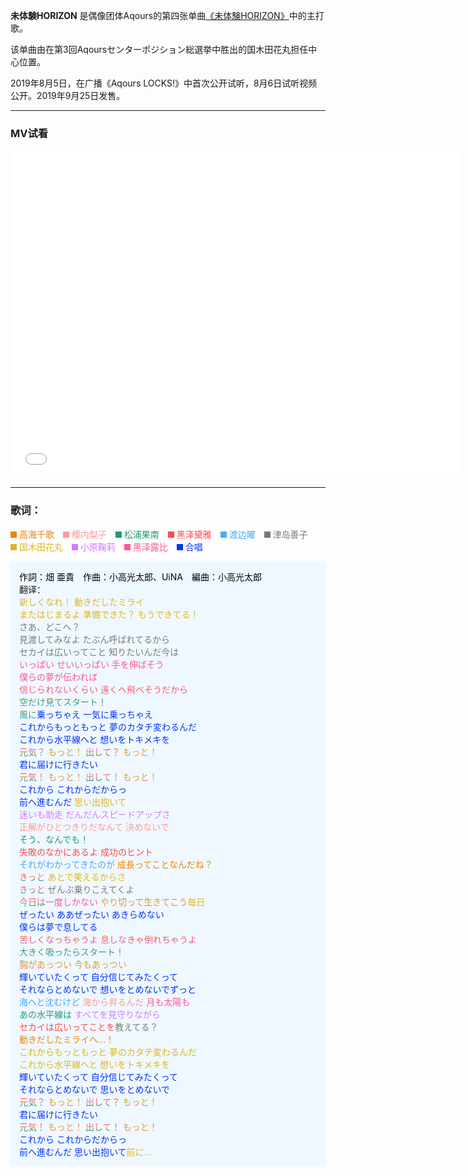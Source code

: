 **未体験HORIZON** 是偶像团体Aqours的第四张单曲[《未体験HORIZON》](../未体験HORIZON(专辑))中的主打歌。

该单曲由在第3回Aqoursセンターポジション総選挙中胜出的国木田花丸担任中心位置。

2019年8月5日，在广播《Aqours LOCKS!》中首次公开试听，8月6日试听视频公开。2019年9月25日发售。


---

### MV试看


<div class="bilibili-iframe-container" style="width: 720px; height: 525px; display: block;">
<iframe src="//player.bilibili.com/player.html?aid=64740451&cid=112389133&page=1" scrolling="no" border="0" frameborder="no" framespacing="0" allowfullscreen="true" style="width: 720px; height: 525px;">
</iframe>
</div>

---

### 歌词：

<p><a href="/%E9%AB%98%E6%B5%B7%E5%8D%83%E6%AD%8C" title="高海千歌"><span style="color: #f08300; display:inline-block;"><span style="width:10px;height:10px;background-color: #f08300;display:inline-block;"></span> 高海千歌</span></a><span style="cursor:default; -webkit-user-select:none; -moz-user-select:none; -ms-user-select:none; -o-user-select:none; user-select:none;">&emsp;</span><a href="/%E6%A8%B1%E5%86%85%E6%A2%A8%E5%AD%90" title="樱内梨子"><span style="color: #ff9999; display:inline-block;"><span style="width:10px;height:10px;background-color: #ff9999;display:inline-block;"></span> 樱内梨子</span></a><span style="cursor:default; -webkit-user-select:none; -moz-user-select:none; -ms-user-select:none; -o-user-select:none; user-select:none;">&emsp;</span><a href="/%E6%9D%BE%E6%B5%A6%E6%9E%9C%E5%8D%97" title="松浦果南"><span style="color: #229977; display:inline-block;"><span style="width:10px;height:10px;background-color: #229977;display:inline-block;"></span> 松浦果南</span></a><span style="cursor:default; -webkit-user-select:none; -moz-user-select:none; -ms-user-select:none; -o-user-select:none; user-select:none;">&emsp;</span><a href="/%E9%BB%91%E6%B3%BD%E9%BB%9B%E9%9B%85" title="黑泽黛雅"><span style="color: #ff4a4a; display:inline-block;"><span style="width:10px;height:10px;background-color: #ff4a4a;display:inline-block;"></span> 黑泽黛雅</span></a><span style="cursor:default; -webkit-user-select:none; -moz-user-select:none; -ms-user-select:none; -o-user-select:none; user-select:none;">&emsp;</span><a href="/%E6%B8%A1%E8%BE%B9%E6%9B%9C" title="渡边曜"><span style="color: #44aaff; display:inline-block;"><span style="width:10px;height:10px;background-color: #44aaff;display:inline-block;"></span> 渡边曜</span></a><span style="cursor:default; -webkit-user-select:none; -moz-user-select:none; -ms-user-select:none; -o-user-select:none; user-select:none;">&emsp;</span><a href="/%E6%B4%A5%E5%B2%9B%E5%96%84%E5%AD%90" title="津岛善子"><span style="color: #7a7a7a; display:inline-block;"><span style="width:10px;height:10px;background-color: #7a7a7a;display:inline-block;"></span> 津岛善子</span></a><span style="cursor:default; -webkit-user-select:none; -moz-user-select:none; -ms-user-select:none; -o-user-select:none; user-select:none;">&emsp;</span><a href="/%E5%9B%BD%E6%9C%A8%E7%94%B0%E8%8A%B1%E4%B8%B8" title="国木田花丸"><span style="color: #dbb623; display:inline-block;"><span style="width:10px;height:10px;background-color: #dbb623;display:inline-block;"></span> 国木田花丸</span></a><span style="cursor:default; -webkit-user-select:none; -moz-user-select:none; -ms-user-select:none; -o-user-select:none; user-select:none;">&emsp;</span><a href="/%E5%B0%8F%E5%8E%9F%E9%9E%A0%E8%8E%89" title="小原鞠莉"><span style="color: #d47aff; display:inline-block;"><span style="width:10px;height:10px;background-color: #d47aff;display:inline-block;"></span> 小原鞠莉</span></a><span style="cursor:default; -webkit-user-select:none; -moz-user-select:none; -ms-user-select:none; -o-user-select:none; user-select:none;">&emsp;</span><a href="/%E9%BB%91%E6%B3%BD%E9%9C%B2%E6%AF%94" title="黑泽露比"><span style="color: #ff5599; display:inline-block;"><span style="width:10px;height:10px;background-color: #ff5599;display:inline-block;"></span> 黑泽露比</span></a><span style="cursor:default; -webkit-user-select:none; -moz-user-select:none; -ms-user-select:none; -o-user-select:none; user-select:none;">&emsp;</span><span style="width:10px;height:10px;background-color: #0033ff;display:inline-block;"></span> <span style="color: #0033ff;">合唱</span><span style="cursor:default; -webkit-user-select:none; -moz-user-select:none; -ms-user-select:none; -o-user-select:none; user-select:none;">&emsp;</span><br>
</p>

<div class="TabContent" style="padding: 1em; border-color: rgb(91, 141, 214) rgb(51, 121, 222) rgb(51, 121, 222) rgb(91, 141, 214); background-color: rgb(240, 248, 255);">

<div class="Lyrics Lyrics-no-ruby" style="width:calc(100%);"><div class="Lyrics-line"><div class="Lyrics-original" style="color:#0033ff"><span lang="ja"><span class="NoTitlebox" title="合唱"><span style="color:black;">作詞：畑 亜貴　作曲：小高光太郎、UiNA　編曲：小高光太郎</span></span></span></div><div class="Lyrics-translated" style=""><span lang="zh">翻译：</span></div></div><div class="Lyrics-line"><div class="Lyrics-original" style="color:#0033ff"><span lang="ja"><span class="NoTitlebox" title="合唱"></span></span></div><div class="Lyrics-translated" style=""><span lang="zh"></span></div></div><div class="Lyrics-line"><div class="Lyrics-original" style="color:#0033ff"><span lang="ja"><span class="NoTitlebox" title="合唱"><span title="国木田花丸" style="color:#dbb623">新しくなれ！ 動きだしたミライ</span></span></span></div><div class="Lyrics-translated" style=""><span lang="zh"></span></div></div><div class="Lyrics-line"><div class="Lyrics-original" style="color:#0033ff"><span lang="ja"><span class="NoTitlebox" title="合唱"><span title="国木田花丸" style="color:#dbb623">またはじまるよ 準備できた？ もうできてる！</span></span></span></div><div class="Lyrics-translated" style=""><span lang="zh"></span></div></div><div class="Lyrics-line"><div class="Lyrics-original" style="color:#0033ff"><span lang="ja"><span class="NoTitlebox" title="合唱"></span></span></div><div class="Lyrics-translated" style=""><span lang="zh"></span></div></div><div class="Lyrics-line"><div class="Lyrics-original" style="color:#0033ff"><span lang="ja"><span class="NoTitlebox" title="合唱"><span title="津岛善子" style="color:#7a7a7a">さあ、どこへ？</span></span></span></div><div class="Lyrics-translated" style=""><span lang="zh"></span></div></div><div class="Lyrics-line"><div class="Lyrics-original" style="color:#0033ff"><span lang="ja"><span class="NoTitlebox" title="合唱"><span title="津岛善子" style="color:#7a7a7a">見渡してみなよ たぶん呼ばれてるから</span></span></span></div><div class="Lyrics-translated" style=""><span lang="zh"></span></div></div><div class="Lyrics-line"><div class="Lyrics-original" style="color:#0033ff"><span lang="ja"><span class="NoTitlebox" title="合唱"><span title="津岛善子" style="color:#7a7a7a">セカイは広いってこと 知りたいんだ今は</span></span></span></div><div class="Lyrics-translated" style=""><span lang="zh"></span></div></div><div class="Lyrics-line"><div class="Lyrics-original" style="color:#0033ff"><span lang="ja"><span class="NoTitlebox" title="合唱"></span></span></div><div class="Lyrics-translated" style=""><span lang="zh"></span></div></div><div class="Lyrics-line"><div class="Lyrics-original" style="color:#0033ff"><span lang="ja"><span class="NoTitlebox" title="合唱"><span title="黑泽露比" style="color:#ff5599">いっぱい せいいっぱい 手を伸ばそう</span></span></span></div><div class="Lyrics-translated" style=""><span lang="zh"></span></div></div><div class="Lyrics-line"><div class="Lyrics-original" style="color:#0033ff"><span lang="ja"><span class="NoTitlebox" title="合唱"><span title="黑泽露比" style="color:#ff5599">僕らの夢が伝われば</span></span></span></div><div class="Lyrics-translated" style=""><span lang="zh"></span></div></div><div class="Lyrics-line"><div class="Lyrics-original" style="color:#0033ff"><span lang="ja"><span class="NoTitlebox" title="合唱"><span title="樱内梨子、黑泽黛雅、小原鞠莉"><span style="; background:-webkit-linear-gradient(#ff9999,#ff4a4a,#d47aff); -webkit-background-clip:text; -webkit-text-fill-color:transparent;">信じられないくらい 遠くへ飛べそうだから</span></span></span></span></div><div class="Lyrics-translated" style=""><span lang="zh"></span></div></div><div class="Lyrics-line"><div class="Lyrics-original" style="color:#0033ff"><span lang="ja"><span class="NoTitlebox" title="合唱"><span title="高海千歌、松浦果南、渡边曜"><span style="; background:-webkit-linear-gradient(#f08300,#229977,#44aaff); -webkit-background-clip:text; -webkit-text-fill-color:transparent;">空だけ見てスタート！</span></span></span></span></div><div class="Lyrics-translated" style=""><span lang="zh"></span></div></div><div class="Lyrics-line"><div class="Lyrics-original" style="color:#0033ff"><span lang="ja"><span class="NoTitlebox" title="合唱"><span title="高海千歌、松浦果南、渡边曜"><span style="; background:-webkit-linear-gradient(#f08300,#229977,#44aaff); -webkit-background-clip:text; -webkit-text-fill-color:transparent;">風に</span></span>乗っちゃえ 一気に乗っちゃえ</span></span></div><div class="Lyrics-translated" style=""><span lang="zh"></span></div></div><div class="Lyrics-line"><div class="Lyrics-original" style="color:#0033ff"><span lang="ja"><span class="NoTitlebox" title="合唱"></span></span></div><div class="Lyrics-translated" style=""><span lang="zh"></span></div></div><div class="Lyrics-line"><div class="Lyrics-original" style="color:#0033ff"><span lang="ja"><span class="NoTitlebox" title="合唱">これからもっともっと 夢のカタチ変わるんだ</span></span></div><div class="Lyrics-translated" style=""><span lang="zh"></span></div></div><div class="Lyrics-line"><div class="Lyrics-original" style="color:#0033ff"><span lang="ja"><span class="NoTitlebox" title="合唱">これから水平線へと 想いをトキメキを</span></span></div><div class="Lyrics-translated" style=""><span lang="zh"></span></div></div><div class="Lyrics-line"><div class="Lyrics-original" style="color:#0033ff"><span lang="ja"><span class="NoTitlebox" title="合唱"><span title="樱内梨子、黑泽黛雅、小原鞠莉、高海千歌、松浦果南、渡边曜"><span style="; background:-webkit-linear-gradient(#ff9999,#ff4a4a,#d47aff,#f08300,#229977,#44aaff); -webkit-background-clip:text; -webkit-text-fill-color:transparent;">元気？ </span></span><span title="津岛善子、国木田花丸、黑泽露比"><span style="; background:-webkit-linear-gradient(#7a7a7a,#dbb623,#ff5599); -webkit-background-clip:text; -webkit-text-fill-color:transparent;">もっと！ </span></span><span title="樱内梨子、黑泽黛雅、小原鞠莉、高海千歌、松浦果南、渡边曜"><span style="; background:-webkit-linear-gradient(#ff9999,#ff4a4a,#d47aff,#f08300,#229977,#44aaff); -webkit-background-clip:text; -webkit-text-fill-color:transparent;">出して？ </span></span><span title="津岛善子、国木田花丸、黑泽露比"><span style="; background:-webkit-linear-gradient(#7a7a7a,#dbb623,#ff5599); -webkit-background-clip:text; -webkit-text-fill-color:transparent;">もっと！</span></span></span></span></div><div class="Lyrics-translated" style=""><span lang="zh"></span></div></div><div class="Lyrics-line"><div class="Lyrics-original" style="color:#0033ff"><span lang="ja"><span class="NoTitlebox" title="合唱">君に届けに行きたい</span></span></div><div class="Lyrics-translated" style=""><span lang="zh"></span></div></div><div class="Lyrics-line"><div class="Lyrics-original" style="color:#0033ff"><span lang="ja"><span class="NoTitlebox" title="合唱"><span title="樱内梨子、黑泽黛雅、小原鞠莉、高海千歌、松浦果南、渡边曜"><span style="; background:-webkit-linear-gradient(#ff9999,#ff4a4a,#d47aff,#f08300,#229977,#44aaff); -webkit-background-clip:text; -webkit-text-fill-color:transparent;">元気！ </span></span><span title="津岛善子、国木田花丸、黑泽露比"><span style="; background:-webkit-linear-gradient(#7a7a7a,#dbb623,#ff5599); -webkit-background-clip:text; -webkit-text-fill-color:transparent;">もっと！ </span></span><span title="樱内梨子、黑泽黛雅、小原鞠莉、高海千歌、松浦果南、渡边曜"><span style="; background:-webkit-linear-gradient(#ff9999,#ff4a4a,#d47aff,#f08300,#229977,#44aaff); -webkit-background-clip:text; -webkit-text-fill-color:transparent;">出して！ </span></span><span title="津岛善子、国木田花丸、黑泽露比"><span style="; background:-webkit-linear-gradient(#7a7a7a,#dbb623,#ff5599); -webkit-background-clip:text; -webkit-text-fill-color:transparent;">もっと！</span></span></span></span></div><div class="Lyrics-translated" style=""><span lang="zh"></span></div></div><div class="Lyrics-line"><div class="Lyrics-original" style="color:#0033ff"><span lang="ja"><span class="NoTitlebox" title="合唱">これから これからだからっ</span></span></div><div class="Lyrics-translated" style=""><span lang="zh"></span></div></div><div class="Lyrics-line"><div class="Lyrics-original" style="color:#0033ff"><span lang="ja"><span class="NoTitlebox" title="合唱">前へ進むんだ <span title="国木田花丸" style="color:#dbb623">思い出抱いて</span></span></span></div><div class="Lyrics-translated" style=""><span lang="zh"></span></div></div><div class="Lyrics-line"><div class="Lyrics-original" style="color:#0033ff"><span lang="ja"><span class="NoTitlebox" title="合唱"></span></span></div><div class="Lyrics-translated" style=""><span lang="zh"></span></div></div><div class="Lyrics-line"><div class="Lyrics-original" style="color:#0033ff"><span lang="ja"><span class="NoTitlebox" title="合唱"><span title="小原鞠莉" style="color:#d47aff">迷いも助走 だんだんスピードアップさ</span></span></span></div><div class="Lyrics-translated" style=""><span lang="zh"></span></div></div><div class="Lyrics-line"><div class="Lyrics-original" style="color:#0033ff"><span lang="ja"><span class="NoTitlebox" title="合唱"><span title="樱内梨子" style="color:#ff9999">正解がひとつきりだなんて 決めないで</span></span></span></div><div class="Lyrics-translated" style=""><span lang="zh"></span></div></div><div class="Lyrics-line"><div class="Lyrics-original" style="color:#0033ff"><span lang="ja"><span class="NoTitlebox" title="合唱"></span></span></div><div class="Lyrics-translated" style=""><span lang="zh"></span></div></div><div class="Lyrics-line"><div class="Lyrics-original" style="color:#0033ff"><span lang="ja"><span class="NoTitlebox" title="合唱"><span title="松浦果南" style="color:#229977">そう、なんでも！</span></span></span></div><div class="Lyrics-translated" style=""><span lang="zh"></span></div></div><div class="Lyrics-line"><div class="Lyrics-original" style="color:#0033ff"><span lang="ja"><span class="NoTitlebox" title="合唱"><span title="黑泽黛雅" style="color:#ff4a4a">失敗のなかにあるよ 成功のヒント</span></span></span></div><div class="Lyrics-translated" style=""><span lang="zh"></span></div></div><div class="Lyrics-line"><div class="Lyrics-original" style="color:#0033ff"><span lang="ja"><span class="NoTitlebox" title="合唱"><span title="渡边曜" style="color:#44aaff">それがわかってきたのが </span><span title="高海千歌" style="color:#f08300">成長ってことなんだね？</span></span></span></div><div class="Lyrics-translated" style=""><span lang="zh"></span></div></div><div class="Lyrics-line"><div class="Lyrics-original" style="color:#0033ff"><span lang="ja"><span class="NoTitlebox" title="合唱"></span></span></div><div class="Lyrics-translated" style=""><span lang="zh"></span></div></div><div class="Lyrics-line"><div class="Lyrics-original" style="color:#0033ff"><span lang="ja"><span class="NoTitlebox" title="合唱"><span title="樱内梨子、黑泽黛雅、小原鞠莉、高海千歌、松浦果南、渡边曜"><span style="; background:-webkit-linear-gradient(#ff9999,#ff4a4a,#d47aff,#f08300,#229977,#44aaff); -webkit-background-clip:text; -webkit-text-fill-color:transparent;">きっと </span></span><span title="国木田花丸" style="color:#dbb623">あとで笑えるからさ</span></span></span></div><div class="Lyrics-translated" style=""><span lang="zh"></span></div></div><div class="Lyrics-line"><div class="Lyrics-original" style="color:#0033ff"><span lang="ja"><span class="NoTitlebox" title="合唱"><span title="樱内梨子、黑泽黛雅、小原鞠莉、高海千歌、松浦果南、渡边曜"><span style="; background:-webkit-linear-gradient(#ff9999,#ff4a4a,#d47aff,#f08300,#229977,#44aaff); -webkit-background-clip:text; -webkit-text-fill-color:transparent;">きっと </span></span><span title="津岛善子" style="color:#7a7a7a">ぜんぶ乗りこえてくよ</span></span></span></div><div class="Lyrics-translated" style=""><span lang="zh"></span></div></div><div class="Lyrics-line"><div class="Lyrics-original" style="color:#0033ff"><span lang="ja"><span class="NoTitlebox" title="合唱"><span title="樱内梨子、黑泽黛雅、小原鞠莉、高海千歌、松浦果南、渡边曜"><span style="; background:-webkit-linear-gradient(#ff9999,#ff4a4a,#d47aff,#f08300,#229977,#44aaff); -webkit-background-clip:text; -webkit-text-fill-color:transparent;">今日は</span></span><span title="黑泽露比" style="color:#ff5599">一度しかない </span><span title="津岛善子、国木田花丸、黑泽露比"><span style="; background:-webkit-linear-gradient(#7a7a7a,#dbb623,#ff5599); -webkit-background-clip:text; -webkit-text-fill-color:transparent;">やり切って生きてこう</span></span><span title="国木田花丸" style="color:#dbb623">毎日</span></span></span></div><div class="Lyrics-translated" style=""><span lang="zh"></span></div></div><div class="Lyrics-line"><div class="Lyrics-original" style="color:#0033ff"><span lang="ja"><span class="NoTitlebox" title="合唱"></span></span></div><div class="Lyrics-translated" style=""><span lang="zh"></span></div></div><div class="Lyrics-line"><div class="Lyrics-original" style="color:#0033ff"><span lang="ja"><span class="NoTitlebox" title="合唱">ぜったい ああぜったい あきらめない</span></span></div><div class="Lyrics-translated" style=""><span lang="zh"></span></div></div><div class="Lyrics-line"><div class="Lyrics-original" style="color:#0033ff"><span lang="ja"><span class="NoTitlebox" title="合唱">僕らは夢で息してる</span></span></div><div class="Lyrics-translated" style=""><span lang="zh"></span></div></div><div class="Lyrics-line"><div class="Lyrics-original" style="color:#0033ff"><span lang="ja"><span class="NoTitlebox" title="合唱"><span title="樱内梨子、黑泽黛雅、小原鞠莉"><span style="; background:-webkit-linear-gradient(#ff9999,#ff4a4a,#d47aff); -webkit-background-clip:text; -webkit-text-fill-color:transparent;">苦しくなっちゃうよ 息しなきゃ倒れちゃうよ</span></span></span></span></div><div class="Lyrics-translated" style=""><span lang="zh"></span></div></div><div class="Lyrics-line"><div class="Lyrics-original" style="color:#0033ff"><span lang="ja"><span class="NoTitlebox" title="合唱"><span title="高海千歌、松浦果南、渡边曜"><span style="; background:-webkit-linear-gradient(#f08300,#229977,#44aaff); -webkit-background-clip:text; -webkit-text-fill-color:transparent;">大きく吸ったらスタート！</span></span></span></span></div><div class="Lyrics-translated" style=""><span lang="zh"></span></div></div><div class="Lyrics-line"><div class="Lyrics-original" style="color:#0033ff"><span lang="ja"><span class="NoTitlebox" title="合唱"><span title="津岛善子、国木田花丸、黑泽露比"><span style="; background:-webkit-linear-gradient(#7a7a7a,#dbb623,#ff5599); -webkit-background-clip:text; -webkit-text-fill-color:transparent;">胸があっつい 今もあっつい</span></span></span></span></div><div class="Lyrics-translated" style=""><span lang="zh"></span></div></div><div class="Lyrics-line"><div class="Lyrics-original" style="color:#0033ff"><span lang="ja"><span class="NoTitlebox" title="合唱"></span></span></div><div class="Lyrics-translated" style=""><span lang="zh"></span></div></div><div class="Lyrics-line"><div class="Lyrics-original" style="color:#0033ff"><span lang="ja"><span class="NoTitlebox" title="合唱">輝いていたくって 自分信じてみたくって</span></span></div><div class="Lyrics-translated" style=""><span lang="zh"></span></div></div><div class="Lyrics-line"><div class="Lyrics-original" style="color:#0033ff"><span lang="ja"><span class="NoTitlebox" title="合唱">それならとめないで 想いをとめないでずっと</span></span></div><div class="Lyrics-translated" style=""><span lang="zh"></span></div></div><div class="Lyrics-line"><div class="Lyrics-original" style="color:#0033ff"><span lang="ja"><span class="NoTitlebox" title="合唱"></span></span></div><div class="Lyrics-translated" style=""><span lang="zh"></span></div></div><div class="Lyrics-line"><div class="Lyrics-original" style="color:#0033ff"><span lang="ja"><span class="NoTitlebox" title="合唱"><span title="渡边曜" style="color:#44aaff">海へと沈むけど </span><span title="樱内梨子" style="color:#ff9999">海から昇るんだ </span><span title="黑泽露比" style="color:#ff5599">月も太陽も</span></span></span></div><div class="Lyrics-translated" style=""><span lang="zh"></span></div></div><div class="Lyrics-line"><div class="Lyrics-original" style="color:#0033ff"><span lang="ja"><span class="NoTitlebox" title="合唱"><span title="松浦果南" style="color:#229977">あの水平線は </span><span title="小原鞠莉" style="color:#d47aff">すべてを見守りながら</span></span></span></div><div class="Lyrics-translated" style=""><span lang="zh"></span></div></div><div class="Lyrics-line"><div class="Lyrics-original" style="color:#0033ff"><span lang="ja"><span class="NoTitlebox" title="合唱"><span title="黑泽黛雅" style="color:#ff4a4a">セカイは広いってことを</span><span title="津岛善子" style="color:#7a7a7a">教えてる？</span></span></span></div><div class="Lyrics-translated" style=""><span lang="zh"></span></div></div><div class="Lyrics-line"><div class="Lyrics-original" style="color:#0033ff"><span lang="ja"><span class="NoTitlebox" title="合唱"><span title="高海千歌" style="color:#f08300">動きだしたミライへ…！</span></span></span></div><div class="Lyrics-translated" style=""><span lang="zh"></span></div></div><div class="Lyrics-line"><div class="Lyrics-original" style="color:#0033ff"><span lang="ja"><span class="NoTitlebox" title="合唱"></span></span></div><div class="Lyrics-translated" style=""><span lang="zh"></span></div></div><div class="Lyrics-line"><div class="Lyrics-original" style="color:#0033ff"><span lang="ja"><span class="NoTitlebox" title="合唱"><span title="国木田花丸" style="color:#dbb623">これからもっともっと 夢のカタチ変わるんだ</span></span></span></div><div class="Lyrics-translated" style=""><span lang="zh"></span></div></div><div class="Lyrics-line"><div class="Lyrics-original" style="color:#0033ff"><span lang="ja"><span class="NoTitlebox" title="合唱"><span title="国木田花丸" style="color:#dbb623">これから水平線へと 想いをトキメキを</span></span></span></div><div class="Lyrics-translated" style=""><span lang="zh"></span></div></div><div class="Lyrics-line"><div class="Lyrics-original" style="color:#0033ff"><span lang="ja"><span class="NoTitlebox" title="合唱">輝いていたくって 自分信じてみたくって</span></span></div><div class="Lyrics-translated" style=""><span lang="zh"></span></div></div><div class="Lyrics-line"><div class="Lyrics-original" style="color:#0033ff"><span lang="ja"><span class="NoTitlebox" title="合唱">それならとめないで 思いをとめないで</span></span></div><div class="Lyrics-translated" style=""><span lang="zh"></span></div></div><div class="Lyrics-line"><div class="Lyrics-original" style="color:#0033ff"><span lang="ja"><span class="NoTitlebox" title="合唱"><span title="樱内梨子、黑泽黛雅、小原鞠莉、高海千歌、松浦果南、渡边曜"><span style="; background:-webkit-linear-gradient(#ff9999,#ff4a4a,#d47aff,#f08300,#229977,#44aaff); -webkit-background-clip:text; -webkit-text-fill-color:transparent;">元気？ </span></span><span title="津岛善子、国木田花丸、黑泽露比"><span style="; background:-webkit-linear-gradient(#7a7a7a,#dbb623,#ff5599); -webkit-background-clip:text; -webkit-text-fill-color:transparent;">もっと！ </span></span><span title="樱内梨子、黑泽黛雅、小原鞠莉、高海千歌、松浦果南、渡边曜"><span style="; background:-webkit-linear-gradient(#ff9999,#ff4a4a,#d47aff,#f08300,#229977,#44aaff); -webkit-background-clip:text; -webkit-text-fill-color:transparent;">出して？ </span></span><span title="津岛善子、国木田花丸、黑泽露比"><span style="; background:-webkit-linear-gradient(#7a7a7a,#dbb623,#ff5599); -webkit-background-clip:text; -webkit-text-fill-color:transparent;">もっと！</span></span></span></span></div><div class="Lyrics-translated" style=""><span lang="zh"></span></div></div><div class="Lyrics-line"><div class="Lyrics-original" style="color:#0033ff"><span lang="ja"><span class="NoTitlebox" title="合唱">君に届けに行きたい</span></span></div><div class="Lyrics-translated" style=""><span lang="zh"></span></div></div><div class="Lyrics-line"><div class="Lyrics-original" style="color:#0033ff"><span lang="ja"><span class="NoTitlebox" title="合唱"><span title="樱内梨子、黑泽黛雅、小原鞠莉、高海千歌、松浦果南、渡边曜"><span style="; background:-webkit-linear-gradient(#ff9999,#ff4a4a,#d47aff,#f08300,#229977,#44aaff); -webkit-background-clip:text; -webkit-text-fill-color:transparent;">元気！ </span></span><span title="津岛善子、国木田花丸、黑泽露比"><span style="; background:-webkit-linear-gradient(#7a7a7a,#dbb623,#ff5599); -webkit-background-clip:text; -webkit-text-fill-color:transparent;">もっと！ </span></span><span title="樱内梨子、黑泽黛雅、小原鞠莉、高海千歌、松浦果南、渡边曜"><span style="; background:-webkit-linear-gradient(#ff9999,#ff4a4a,#d47aff,#f08300,#229977,#44aaff); -webkit-background-clip:text; -webkit-text-fill-color:transparent;">出して！ </span></span><span title="津岛善子、国木田花丸、黑泽露比"><span style="; background:-webkit-linear-gradient(#7a7a7a,#dbb623,#ff5599); -webkit-background-clip:text; -webkit-text-fill-color:transparent;">もっと！</span></span></span></span></div><div class="Lyrics-translated" style=""><span lang="zh"></span></div></div><div class="Lyrics-line"><div class="Lyrics-original" style="color:#0033ff"><span lang="ja"><span class="NoTitlebox" title="合唱">これから これからだからっ</span></span></div><div class="Lyrics-translated" style=""><span lang="zh"></span></div></div><div class="Lyrics-line"><div class="Lyrics-original" style="color:#0033ff"><span lang="ja"><span class="NoTitlebox" title="合唱">前へ進むんだ 思い出抱いて<span title="国木田花丸" style="color:#dbb623">前に…</span></span></span></div><div class="Lyrics-translated" style=""><span lang="zh"></span></div></div><div style="clear:both"></div></div>

</div>

